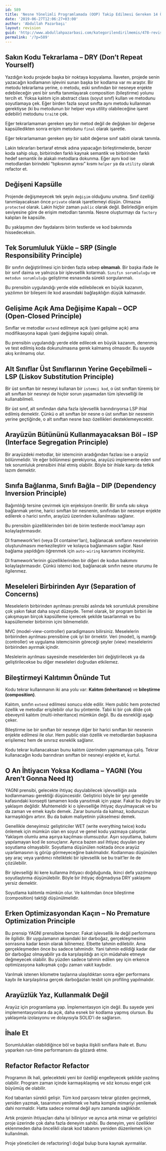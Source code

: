 ```yaml
---
id: 589
title: 'Nesne Yönelimli Programlamada (OOP) Takip Edilmesi Gereken 14 Önemli Prensip'
date: '2019-06-27T12:06:27+03:00'
author: 'Abdullah Pazarbaşı'
layout: revision
guid: 'http://www.abdullahpazarbasi.com/kategorilendirilmemis/478-revision-v1'
permalink: '/?p=589'
---
```


## Sakın Kodu Tekrarlama – DRY (Don’t Repeat Yourself)

Yazdığın kodu projede başka bir noktaya kopyalama. İlaveten, projede senin yazacağın kodlamanın işlevini sunan başka bir kodlama var mı araştır. Bir metodu tekrarlama yerine, o metodu, eski sınıfından bir nesneye enjekte edebileceğin yeni bir sınıfta tanımlayarak composition (bileştirme) yolunu tercih et. Yoksa kalıtım için abstract class (soyut sınıf) kullan ve metodunu soyutlamaya çek. Eğer birden fazla soyut sınıfta aynı metodu kullanman gerektiyse (ki bu metodunun bir helper veya utility olabileceğine işaret edebilir) metodunu `trait`e çek.

Eğer tekrarlamaman gereken şey bir metod değil de değişken bir değerse kapsülledikten sonra erişim metodunu `final` olarak işaretle.

Eğer tekrarlamaman gereken şey bir sabit değerse sınıf sabiti olarak tanımla.

Lakin tekrarları bertaraf etmek adına yapacağın birleştirmelerde, benzer koda sahip olup, birbirinden farklı kaynak semantik ve birbirinden farklı hedef semantik ile alakalı metodlara dokunma. Eğer aynı kod ise metodlardan birindeki “tıpkısının aynısı” kısmı `helper` ya da `utility` olarak refactor et.

## Değişeni Kapsülle

Projende değişmeyecek tek şeyin `değişim` olduğunu unutma. Sınıf özelliği tanımlayacaksan önce `private` olarak işaretlemeyi düşün. Olmazsa `protected` olarak. Lakin hiçbir zaman `public` olarak değil. Belirlediğin erişim seviyesine göre de erişim metodları tanımla. Nesne oluşturmayı da `factory` kalıpları ile kapsülle.

Bu yaklaşımın dev faydalarını birim testlerde ve kod bakımında hissedeceksin.

## Tek Sorumluluk Yükle – SRP (Single Responsibility Principle)

Bir sınıfın değiştirilmesi için birden fazla sebep **olmamalı**. Bir başka ifade ile bir sınıf daima ve yalnızca bir işlevsellik kotarmalı. `Sınıfın sorumluluğu` ve `metodun sorumluluğu` geliştirme esnasında sürekli sorgulanmalı.

Bu prensibin uygulandığı yerde elde edilebilecek en büyük kazanım, yazılımın bir bileşeni ile kod arasındaki bağlaşıklığın düşük kalmasıdır.

## Gelişime Açık Ama Değişime Kapalı – OCP (Open-Closed Principle)

Sınıflar ve metodlar `extend` edilmeye açık (yani gelişime açık) ama modifikasyona kapalı (yani değişime kapalı) olmalı.

Bu prensibin uygulandığı yerde elde edilecek en büyük kazanım, denenmiş ve test edilmiş koda dokunulmasına gerek kalmamış olmasıdır. Bu sayede akış kırılmamış olur.

## Alt Sınıflar Üst Sınıflarının Yerine Geçebilmeli – LSP (Liskov Substitution Principle)

Bir üst sınıftan bir nesneyi kullanan bir `istemci kod`, o üst sınıftan türemiş bir alt sınıftan bir nesneyi de hiçbir sorun yaşamadan tüm işlevselliği ile kullanabilmeli.

Bir üst sınıf, alt sınıfından daha fazla işlevsellik barındırıyorsa LSP ihlal edilmiş demektir. Çünkü o alt sınıftan bir nesne o üst sınıftan bir nesnenin yerine geçtiğinde, o alt sınıftan nesne bazı özellikleri desteklemeyecektir.

## Arayüzün Bütününü Kullanmayacaksan Böl – ISP (Interface Segregation Principle)

Bir arayüzdeki metodlar, bir istemcinin aradığından fazlası ise o arayüz bölünmelidir. Ve eğer bölünmesi gerekiyorsa, arayüzü implemente eden sınıf tek sorumluluk prensibini ihlal etmiş olabilir. Böyle bir ihlale karşı da tetkik lazım demektir.

## Sınıfa Bağlanma, Sınıfı Bağla – DIP (Dependency Inversion Principle)

Bağımlılığı tersine çevirmek için enjeksiyon önerilir. Bir sınıfa sıkı sıkıya bağlanmak yerine, harici sınıftan bir nesnenin, sınıfından bir nesneye enjekte edilerek o harici sınıfın, arayüzü üzerinden kullanılması sağlanır.

Bu prensibin güzelliklerinden biri de birim testlerde mock’lamayı aşırı kolaylaştırmasıdır.

DI framework’leri (veya DI container’ları), bağlanacak sınıfların nesnelerinin oluşturulmasını merkezileştirir ve kolayca bağlanmasını sağlar. Nasıl bağlama yapıldığını öğrenmek için `auto-wiring` kavramını inceleyiniz.

DI framework’lerinin güzelliklerinden bir diğeri de kodun bakımını kolaylaştırmasıdır. Çünkü istemci kod, bağlanacak sınıfın nesne oturumu ile ilgilenmez.

## Meseleleri Birbirinden Ayır (Separation of Concerns)

Meselelerin birbirinden ayrılması prensibi aslında tek sorumluluk prensibine çok yakın fakat daha soyut düzeyde. Temel olarak, bir program birbiri ile çakışmayan birçok kapsülleme içerecek şekilde tasarlanmalı ve bu kapsüllemeler birbirinin içini bilmemelidir.

MVC (model-view-controller) paradigmasını bilirsiniz. Meselelerin birbirinden ayrılması prensibine çok iyi bir örnektir. Veri (model), iş mantığı (controller) ve uygulama istemcisinin göreceği şeyler (view) meselelerini birbirinden ayırmak içindir.

Meslelerin ayrılması sayesinde meselelerden biri değiştirilecek ya da geliştirilecekse bu diğer meseleleri doğrudan etkilemez.

## Bileştirmeyi Kalıtımın Önünde Tut

Kodu tekrar kullanmanın iki ana yolu var: **Kalıtım (inheritance)** ve **bileştirme (composition)**.

Kalıtım, sınıfın `extend` edilmesi sonucu elde edilir. Hem public hem protected özellik ve metodlar erişilebilir olur bu yöntemle. Tabii ki bir çok dilde çok ebeveynli kalıtım (multi-inheritance) mümkün değil. Bu da esnekliği aşağı çeker.

Bileştirme ise bir sınıftan bir nesneye diğer bir harici sınıftan bir nesnenin enjekte edilmesi ile olur. Hem public olan özellik ve metodlardan başkasına erişilemez hem de sınırsız esneklik sağlanır.

Kodu tekrar kullanacaksan bunu kalıtım üzerinden yapmamaya çalış. Tekrar kullanacağın kodu barındıran sınıftan bir nesneyi enjekte et, kurtul.

## O An İhtiyacın Yoksa Kodlama – YAGNI (You Aren’t Gonna Need It)

YAGNI prensibi, gelecekte ihtiyaç duyulabilecek işlevselliğin asla kodlanmaması gerektiği düşüncesidir. Geliştirici böyle bir şeyi genelde kafasındaki konsepti tamamen koda yansıtmak için yapar. Fakat bu doğru bir yaklaşım değildir. Muhtemeldir ki o işlevselliğe ihtiyaç duyulmayacak ve bu da zaman ve emek kaybı demek. Zarar bununla da kalmaz, kodunuzun karmaşıklığını artırır. Bu da bakım maliyetinin yükselmesi demek.

Genellikle deneyimsiz geliştiriciler WET (write everything twice) kodu önlemek için mümkün olan en soyut ve genel kodu yazmaya çalışırlar. Yaklaşım olumlu ama aşırıya kaçılması olumsuzdur. Aşırı soyutlama, bakımı yapılamayan kod ile sonuçlanır. Ayrıca bazen asıl ihtiyaç duyulan şey soyutlama olmayabilir. Soyutlama düşünülen noktada önce arayüz uyarlamasının iş görüp görmeyeceğine bakılmalıdır. Kodlanması düşünülen şey araç veya yardımcı nitelikteki bir işlevsellik ise bu trait’ler ile de çözülebilir.

Bir işlevselliği iki kere kullanma ihtiyacı doğduğunda, ikinci defa yazılmayıp soyutlaştırma düşünülebilir. Böyle bir ihtiyaç doğmadıysa DRY yaklaşımı yersiz demektir.

Soyutlama kalıtımla mümkün olur. Ve kalıtımdan önce bileştirme (composition) taktiği düşünülmelidir.

## Erken Optimizasyondan Kaçın – No Premature Optimization Principle

Bu prensip YAGNI prensibine benzer. Fakat işlevsellik ile değil performans ile ilgilidir. Bir uygulamanın akışındaki bir darboğaz, gerçekleşmesinin sonrasına kadar kesin olarak bilinemez. Elbette tahmin edilebilir. Ama gerçekleşmeden önce bu sadece tahmindir. Yani tahmin edildiği kadar dar bir darboğaz olmayabilir ya da karşılaşıldığı an için müdahale etmeye değmeyecek olabilir. Bu yüzden sadece tahmin edilen şey için erkence optimizasyona kalkışmak çoğu zaman vakit kaybıdır.

Varılmak istenen kilometre taşlarına ulaşıldıktan sonra eğer performans kaybı ile karşılaşılırsa gerçek darboğazları tesbit için profiling yapılmalıdır.

## Arayüzlük Yaz, Kullanmalık Değil

Arayüz için programlama yap. İmplementasyon için değil. Bu sayede yeni implementasyonlara da açık, daha esnek bir kodlama yapmış olursun. Bu yaklaşımla izolasyonu ve dolayısıyla SOLID’i de sağlarsın.

## İhale Et

Sorumlulukları olabildiğince böl ve başka ilişkili sınıflara ihale et. Bunu yaparken run-time performansını da gözardı etme.

## Refactor Refactor Refactor

Programın ilk hali, gelecekteki yeni bir özelliği engelleyecek şekilde yazılmış olabilir. Program zaman içinde karmaşıklaşmış ve söz konusu engel çok büyümüş de olabilir.

Kod tabanları sürekli gelişir. Tüm kod parçasını tekrar gözden geçirmek, yeniden yazmak, tasarımını yenilemek ve hatta komple mimariyi yenilemek dahi normaldir. Hatta sadece normal değil aynı zamanda sağlıklıdır.

Artık projenin ihtiyaçları daha iyi biliniyor ve ayrıca artık mimar ve geliştirici proje üzerinde çok daha fazla deneyim sahibi. Bu deneyim, yeni özellikler eklenmeden daha öncelikli olarak kod tabanını yeniden düzenlemek için kullanılmalı.

Proje yöneticileri de refactoring’i doğal bulup buna kaynak ayırmalılar.